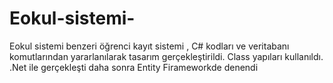 # Eokul-sistemi-
Eokul sistemi benzeri öğrenci kayıt sistemi , C# kodları ve veritabanı komutlarından yararlanılarak tasarım gerçekleştirildi.
Class yapıları kullanıldı.
.Net ile gerçekleşti daha sonra Entity Firameworkde denendi 
